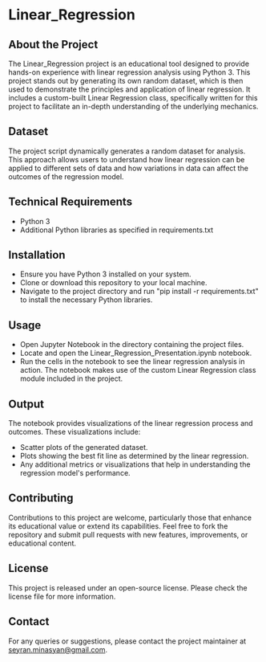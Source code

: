 # Linear_Regression

## About the Project

The Linear_Regression project is an educational tool designed to provide hands-on experience with linear regression analysis using Python 3. This project stands out by generating its own random dataset, which is then used to demonstrate the principles and application of linear regression. It includes a custom-built Linear Regression class, specifically written for this project to facilitate an in-depth understanding of the underlying mechanics.

## Dataset

The project script dynamically generates a random dataset for analysis. This approach allows users to understand how linear regression can be applied to different sets of data and how variations in data can affect the outcomes of the regression model.

## Technical Requirements

 - Python 3
 - Additional Python libraries as specified in requirements.txt

## Installation

 - Ensure you have Python 3 installed on your system.
 - Clone or download this repository to your local machine.
 - Navigate to the project directory and run "pip install -r requirements.txt" to install the necessary Python libraries.

## Usage

 - Open Jupyter Notebook in the directory containing the project files.
 - Locate and open the Linear_Regression_Presentation.ipynb notebook.
 - Run the cells in the notebook to see the linear regression analysis in action. The notebook makes use of the custom Linear Regression class module included in the project.

## Output

The notebook provides visualizations of the linear regression process and outcomes. These visualizations include:
 - Scatter plots of the generated dataset.
 - Plots showing the best fit line as determined by the linear regression.
 - Any additional metrics or visualizations that help in understanding the regression model's performance.

## Contributing

Contributions to this project are welcome, particularly those that enhance its educational value or extend its capabilities. Feel free to fork the repository and submit pull requests with new features, improvements, or educational content.

## License

This project is released under an open-source license. Please check the license file for more information.

## Contact

For any queries or suggestions, please contact the project maintainer at seyran.minasyan@gmail.com.


